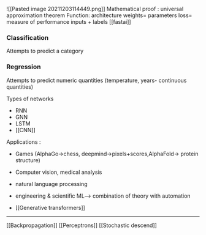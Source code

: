 ![[Pasted image 20211203114449.png]]
Mathematical proof : universal approximation theorem
Function: architecture
weights= parameters
loss= measure of performance
inputs + labels
[[fastai]]
### Classification
Attempts to predict a category
### Regression
Attempts to predict numeric quantities (temperature, years- continuous quantities)

Types of networks
- RNN
- GNN
- LSTM
- [[CNN]]

Applications :
- Games (AlphaGo->chess, deepmind->pixels+scores,AlphaFold-> protein structure)
- Computer vision, medical analysis
- natural language processing
- engineering & scientific ML--> combination of theory with automation

- [[Generative transformers]]

---

[[Backpropagation]]
[[Perceptrons]]
[[Stochastic descend]]
